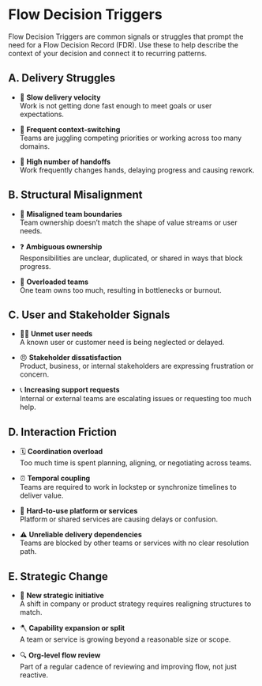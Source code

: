 
# Flow Decision Triggers

Flow Decision Triggers are common signals or struggles that prompt the need for a Flow Decision Record (FDR). Use these to help describe the context of your decision and connect it to recurring patterns.

## A. Delivery Struggles

- 🐢 **Slow delivery velocity**  
  Work is not getting done fast enough to meet goals or user expectations.

- 🔀 **Frequent context-switching**  
  Teams are juggling competing priorities or working across too many domains.

- 🤝 **High number of handoffs**  
  Work frequently changes hands, delaying progress and causing rework.

## B. Structural Misalignment

- 🚧 **Misaligned team boundaries**  
  Team ownership doesn’t match the shape of value streams or user needs.

- ❓ **Ambiguous ownership**  
  Responsibilities are unclear, duplicated, or shared in ways that block progress.

- 🧱 **Overloaded teams**  
  One team owns too much, resulting in bottlenecks or burnout.

## C. User and Stakeholder Signals

- 🙅‍♂️ **Unmet user needs**  
  A known user or customer need is being neglected or delayed.

- 😠 **Stakeholder dissatisfaction**  
  Product, business, or internal stakeholders are expressing frustration or concern.

- 📞 **Increasing support requests**  
  Internal or external teams are escalating issues or requesting too much help.

## D. Interaction Friction

- 🗓️ **Coordination overload**  
  Too much time is spent planning, aligning, or negotiating across teams.

- ⏰ **Temporal coupling**  
  Teams are required to work in lockstep or synchronize timelines to deliver value.

- 🧱 **Hard-to-use platform or services**  
  Platform or shared services are causing delays or confusion.

- ⚠️ **Unreliable delivery dependencies**  
  Teams are blocked by other teams or services with no clear resolution path.

## E. Strategic Change

- 🎯 **New strategic initiative**  
  A shift in company or product strategy requires realigning structures to match.

- 🪓 **Capability expansion or split**  
  A team or service is growing beyond a reasonable size or scope.

- 🔍 **Org-level flow review**  
  Part of a regular cadence of reviewing and improving flow, not just reactive.
